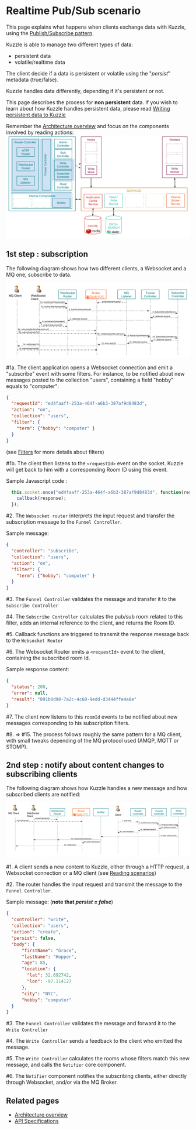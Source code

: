 # Realtime Pub/Sub scenario

This page explains what happens when clients exchange data with Kuzzle, using the [Publish/Subscribe pattern](https://en.wikipedia.org/wiki/Publish%E2%80%93subscribe_pattern).

Kuzzle is able to manage two different types of data:
* persistent data
* volatile/realtime data

The client decide if a data is persistent or volatile using the "_persist_" metadata (true/false).

Kuzzle handles data differently, depending if it's persistent or not.

This page describes the process for **non persistent** data. If you wish to learn about how Kuzzle handles persistent data, please read [Writing persistent data to Kuzzle](write.md)

Remember the [Architecture overview](../architecture.md) and focus on the components involved by reading actions:
![pubsub_overview](../images/kuzzle_pubsub_scenario_overview.png)

## 1st step : subscription

The following diagram shows how two different clients, a Websocket and a MQ one, subscribe to data.

![pubsub_scenario_details1](../images/kuzzle_pubsub_scenario_details1.png)

\#1a. The client application opens a Websocket connection and emit a "subscribe" event with some filters.
For instance, to be notified about new messages posted to the collection "users", containing a field "hobby" equals to "computer":
```json
{
  "requestId": "ed4faaff-253a-464f-a6b3-387af9d8483d",
  "action": "on",
  "collection": "users",
  "filter": {
    "term": {"hobby": "computer" }
  }
}
```

(see [Filters](../filters.md) for more details about filters)


\#1b. The client then listens to the ```<requestId>``` event on the socket.
Kuzzle will get back to him with a corresponding Room ID using this event.

Sample Javascript code :

```javascript
  this.socket.once("ed4faaff-253a-464f-a6b3-387af9d8483d", function(response) {
    callback(response);
  });
```


\#2. The ```Websocket router``` interprets the input request and transfer the subscription message to the ```Funnel Controller```.

Sample message:
```json
{
  "controller": "subscribe",
  "collection": "users",
  "action": "on",
  "filter": {
    "term": {"hobby": "computer" }
  }
}
```

\#3. The ```Funnel Controller``` validates the message and transfer it to the ```Subscribe Controller```

\#4. The ```Subscribe Controller``` calculates the pub/sub room related to this filter, adds an internal reference to the client, and returns the Room ID.

\#5. Callback functions are triggered to transmit the response message back to the ```Websocket Router```

\#6. The Websocket Router emits a ```<requestId>``` event to the client, containing the subscribed room Id.

Sample response content:

```json
{
  "status": 200,
  "error": null,
  "result": "891b0d98-7a2c-4c60-9edd-d3444ffe4a8e"
}
```

\#7. The client now listens to this ```roomId``` events to be notified about new messages corresponding to his subscription filters.

\#8. => \#15. The process follows roughly the same pattern for a MQ client, with small tweaks depending of the MQ protocol used (AMQP, MQTT or STOMP).

## 2nd step : notify about content changes to subscribing clients
The following diagram shows how Kuzzle handles a new message and how subscribed clients are notified:


![pubsub_scenario_details2](../images/kuzzle_pubsub_scenario_details2.png)

\#1. A client sends a new content to Kuzzle, either through a HTTP request, a Websocket connection or a MQ client (see [Reading scenarios](README.md#Reading-content-from-Kuzzle))

\#2. The router handles the input request and transmit the message to the ```Funnel Controller```.

Sample message: (**note that _persist = false_**)

```json
{
  "controller": "write",
  "collection": "users",
  "action": "create",
  "persist": false,
  "body": {
      "firstName": "Grace",
      "lastName": "Hopper",
      "age": 85,
      "location": {
        "lat": 32.692742,
        "lon": -97.114127
      },
      "city": "NYC",
      "hobby": "computer"
  }
}
```

\#3. The ```Funnel Controller``` validates the message and forward it to the ```Write Controller```

\#4. The ```Write Controller``` sends a feedback to the client who emitted the message.

\#5. The ```Write Controller``` calculates the rooms whose filters match this new message, and calls the ```Notifier``` core component.


\#6. The ```Notifier``` component notifies the subscribing clients, either directly through Websocket, and/or via the MQ Broker.


## Related pages

* [Architecture overview](../architecture.md)
* [API Specifications](../README.md#api-specifications)
